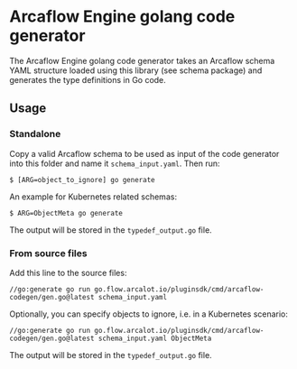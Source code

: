 # Arcaflow Engine golang code generator

The Arcaflow Engine golang code generator takes an Arcaflow schema YAML structure loaded using this library (see schema package) and generates the type definitions in Go code.

## Usage

### Standalone

Copy a valid Arcaflow schema to be used as input of the code generator into this folder and name it `schema_input.yaml`. Then run:

```
$ [ARG=object_to_ignore] go generate
```

An example for Kubernetes related schemas:
```
$ ARG=ObjectMeta go generate
``` 

The output will be stored in the `typedef_output.go` file.

### From source files

Add this line to the source files:
```
//go:generate go run go.flow.arcalot.io/pluginsdk/cmd/arcaflow-codegen/gen.go@latest schema_input.yaml
```

Optionally, you can specify objects to ignore, i.e. in a Kubernetes scenario:
```
//go:generate go run go.flow.arcalot.io/pluginsdk/cmd/arcaflow-codegen/gen.go@latest schema_input.yaml ObjectMeta
```

The output will be stored in the `typedef_output.go` file.


